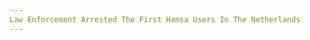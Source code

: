 ```yaml
---
Law Enforcement Arrested The First Hansa Users In The Netherlands
---
```

<article class="post-listing post-21846 post type-post status-publish format-standard has-post-thumbnail hentry 

    <div class="post-inner">
        <span>Posted by: <a href="https://www.deepdotweb.com/author/benjaminvi/" title="">Benjamin Vitáris </a></span>
    <span>August 9, 2017</span>
    <span>in <a href="https://www.deepdotweb.com/category/deepdot-news/" rel="category tag">Featured</a>, <a href="https://www.deepdotweb.com/category/news-updates/" rel="category tag">News Updates</a></span>
    <span><a href="https://www.deepdotweb.com/2017/08/09/law-enforcement-arrested-the-first-hansa/#comments">6 Comments</a></span>
    </p>
    <div class="clear"></div>
    
    <p>The Dutch Public Prosecutor’s Office <a href="https://www.nrc.nl/nieuws/2017/07/23/overdag-een-9-tot-5-baans-nachts-drugsdealer-12211437-a1567679">announced</a> the first arrests conducted by law enforcement in the country regarding the takedown of the Hansa Market.</p>
    <p>According to the Public Prosecutor’s Office in the Netherlands, law enforcement authorities arrested one of the top sellers in the country. The 28-year-old man of Krimpen aan den Ijssel, the Netherlands allegedly sold large quantities of cannabis both domestically and internationally for many years under the pseudonym of &#8220;Quality Weeds&#8221;. In his home and cellar box, mail packages and &#8220;a considerable amount of money&#8221; were found by investigators. In addition to the arrest of the alleged dark web vendor, law enforcement authorities detained three 17-year-old boys in Gelderland for the suspicion of drug sales.</p>
    <p>However, this is only the beginning. The Dutch Public Prosecutor’s Office expects more arrests. More arrests will occur because of a global law enforcement action, in which authorities managed to take down Hansa, the most popular marketplace after AlphaBay went offline All communications between buyers and sellers were recorded without the knowledge of both the buyers and the sellers on Hansa. In the past, law enforcement authorities managed to shut down darknet marketplaces, however, they were not able to actively monitor the illegal activities from the inside.</p>
    <p>&#8220;The impact of this undercover operation should not be underestimated. Believing you&#8217;re anonymous is the cornerstone of this kind of places. That trust is has gone now,&#8221; Rolf van Wegberg, a member specialized in the dark web of the Netherlands Organization for Applied Scientific Research (TNO), said.</p>
    <p><a id="post-21846-_gjdgxs"></a> According to the researcher, the popularity of darknet marketplaces had risen in the past few years. Mr. Wegberg stated that every time the FBI took down a dark web market, another emerged from the dark gaining more popularity. The study of the TNO showed that approximately 40,000 advertisements were present at Hansa when the market was online. In addition to <a href="https://www.deepdotweb.com/tag/drugs/">drugs</a>, stolen credit card information and jewelry were among the popular products.</p>
    <p>The research also showed that, unlike traditional criminals, online criminals often have an ordinary “9 to 5” job in the “offline world”.</p>
    <p>&#8220;Traditional crime is getting worse when people get a job, but in computer crime, this is not the case,&#8221; said Marleen Weulen Kranenbarg who conducts research on computer crime at the NSCR (Dutch Study Center for Crime and Law Enforcement). An analysis by TNO showed that during office hours, there are significantly fewer posts on underground marketplaces.</p>
    <p>In addition, by analyzing the dark web, the researchers discovered that online criminals are more often first offenders. In addition, they are moreover older than the “traditional drug criminal”. Ms. Wegberg stated that because of the anonymity of the Tor browser and the onion network, people do not see any problems for their lives in the “real world”.</p>
    <p>According to the TNO research, law enforcement authorities can only take down dark net marketplaces when human mistakes are made. According to Ms. Wegberg, Alexandre Cazes, the administrator of AlphaBay who was <a href="https://www.deepdotweb.com/2017/07/14/alleged-alphabay-admin-found-dead-bangkok-jail/">found dead</a> in his prison cell in Thailand, was identified by law enforcement authorities because he used his own Hotmail address for certain criminal activities. Ms. Wegberg added that the language online criminals use is also important in such cases. According to her, law enforcement authorities have much easier job identifying the criminals when they use their native language (if applicable) instead of English.</p>
    <p>The U.S. Department of Justice and the Europol <a href="https://www.deepdotweb.com/2017/07/20/globally-coordinated-operation-just-took-alphabay-hansa/">announced</a> the takedown of both <a href="https://www.deepdotweb.com/tag/alphabay/">AlphaBay</a> and the <a href="https://www.deepdotweb.com/tag/hansa/">Hansa</a> Market on July 20. The event surprised the community since they believed at first that the administrators of AlphaBay exit scammed. Dutch law enforcement authorities took control of Hansa on June 20 and secretly monitored the activity of the users. According to the Europol’s statement in the case, the Dutch National Police was able to capture the addresses and the identities of approximately 10,000 Hansa users. After the announcement, whoever visited either AlphaBay or Hansa, could only see the seizure banner of the federal agencies.</p>
    </div>
    <span style="display:none" class="updated">2017-08-09</span>
    <div style="display:none" class="vcard author" itemprop="author" itemscope itemtype="http://schema.org/Person"><strong class="fn" itemprop="name"><a href="https://www.deepdotweb.com/author/benjaminvi/" title="Posts by Benjamin Vitáris" rel="author">Benjamin Vitáris</a></strong></div>
    </div>
</article>

